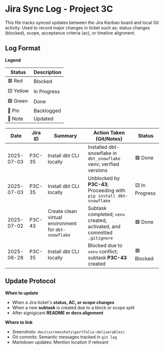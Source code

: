 # Jira Sync Log - Project 3C

This file tracks synced updates between the Jira Kanban board and local Git activity.
Used to record major changes in ticket such as: status changes (blocked), scope, acceptance criteria (ac), or timeline alignment.


## Log Format

**Legend**

|Status    | Description      |
|----------|------------------|
|🟥 Red   |Blocked           |
|🟨 Yellow|In Progress       |
|🟩 Green | Done             |
|📌 Pin   | Backlogged       |
|📝 Note  | Updated          |


|Date             | Jira ID | Summary                                               | Action Taken (Git/Notes)                         | Status                                     |
|-----------------|---------|-------------------------------------------------------|-------------------------------------------------|---------------------------------------------|
|2025-07-03       | P3C-35  | Install dbt CLI locally                               | Installed dbt-snowflake in `dbt_snowflake` venv; verified versions          | 🟩 Done        |
|2025-07-03       | P3C-35  | Install dbt CLI locally                               | Unblocked by **P3C-43**; Proceeding with `pip install dbt-snowflake`        | 🟨 In Progress |              
|2025-07-02       | P3C-43  | Create clean virtual environment for `dbt-snowflake`  | Subtask completed; `venv` created, activated, and committed `.gitignore`    | 🟩 Done        |
|2025-06-28       | P3C-35  | Install dbt CLI locally                               | Blocked due to `venv` conflict; subtask **P3C-43** created                  | 🟥 Blocked     |



## Update Protocol

**When to update**
- When a Jira ticket's **status, AC, or scope changes**
- When a new **subtask** is created due to a block or scope split
- After signigicant **README or docs alignment**

**Where to link**
- Sreenshots: `docs\screenshots\portfolio-deliverables\`
- Git commits: Semantic messages tracked in `git log`
- Markdown updates: Mention location if relevant


